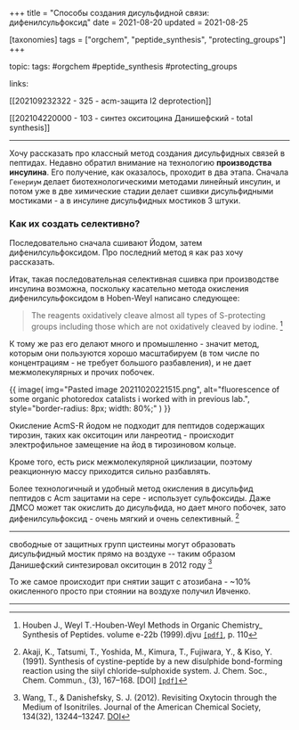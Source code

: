 +++
title = "Cпособы создания дисульфидной связи: дифенилсульфоксид"
date = 2021-08-20
updated = 2021-08-25

[taxonomies] 
tags = ["orgchem", "peptide_synthesis", "protecting_groups"]
+++

topic: 
tags: #orgchem #peptide_synthesis #protecting_groups 

links:

[[202109232322 - 325 - acm-защита I2 deprotection]]

[[202104220000 - 103 - синтез окситоцина Данишефский - total synthesis]]

---
Хочу рассказать про классный метод создания дисульфидных связей в пептидах. 
Недавно обратил внимание на технологию **производства инсулина**. Его получение, как оказалось, проходит в два этапа. Сначала `Генериум` делает биотехнологическими методами линейный инсулин, и потом уже в две химические стадии делает сшивки дисульфидными мостиками - а в инсулине дисульфидных мостиков 3 штуки. 

### Как их создать селективно? 
Последовательно сначала сшивают Йодом, затем дифенилсульфоксидом. Про последний метод я как раз хочу рассказать.


Итак, такая последовательная селективная сшивка при производстве инсулина возможна, поскольку касательно метода окисления дифенилсульфоксидом в Hoben-Weyl написано следующее:

>The reagents oxidatively cleave almost all types of S-protecting groups including those which are not oxidatively cleaved by iodine. [^1]

К тому же раз его делают много и промышленно - значит метод, которым они пользуются хорошо масштабируем (в том числе по концентрациям - не требует большого разбавления), и не дает межмолекулярных и прочих побочек.

{{ 
  image(
      img="Pasted image 20211020221515.png", 
      alt="fluorescence of some organic photoredox catalists i worked with in previous lab.", 
      style="border-radius: 8px; width: 80%;"
  )
}}


Окисление AcmS-R йодом не подходит для пептидов содержащих тирозин, таких как окситоцин или ланреотид - происходит электрофильное замещение на йод в тирозиновом кольце. 

Кроме того, есть риск межмолекулярной циклизации, поэтому реакционную массу приходится сильно разбавлять.

Более технологичный и удобный метод окисления в дисульфид пептидов с Acm зацитами на сере - использует сульфоксиды. Даже ДМСО может так окислить до дисульфида, но дает много побочек, зато дифенилсульфоксид - очень мягкий и очень селективный. [^2]



---

свободные от защитных групп цистеины могут образовать дисульфидный мостик прямо на воздухе -- таким образом Данишефский синтезировал окситоцин в 2012 году  [^3]

То же самое происходит при снятии защит с атозибана - ~10% окисленного просто при стоянии на воздухе получил Ивченко. 

---

[^1]: Houben J., Weyl T.-Houben-Weyl Methods in Organic Chemistry_ Synthesis of Peptides. volume e-22b (1999).djvu 
[`[pdf]`](literature/Houben-Weyl-e-22b(1999).djvu),  p. 110

[^2]: Akaji, K., Tatsumi, T., Yoshida, M., Kimura, T., Fujiwara, Y., & Kiso, Y. (1991). Synthesis of cystine-peptide by a new disulphide bond-forming reaction using the siiyl chloride–sulphoxide system. J. Chem. Soc., Chem. Commun., (3), 167–168. [DOI] [`[pdf]`](literature/akaji1991.pdf)

[link]: https://doi.org/10.1039/C39910000167

[^3]: Wang, T., & Danishefsky, S. J. (2012). Revisiting Oxytocin through the Medium of Isonitriles. Journal of the American Chemical Society, 134(32), 13244–13247. [DOI](https://doi.org/10.1021/ja3063452)